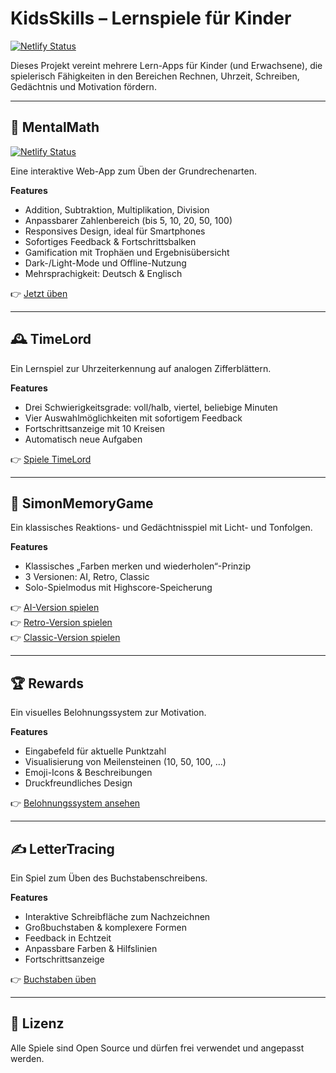 # KidsSkills – Lernspiele für Kinder

[![Netlify Status](https://api.netlify.com/api/v1/badges/d94c9bd9-84c9-4d7c-889f-bbc161b1a7bd/deploy-status)](https://app.netlify.com/sites/daddiotime-kidsskills/deploys)

Dieses Projekt vereint mehrere Lern-Apps für Kinder (und Erwachsene), die spielerisch Fähigkeiten in den Bereichen Rechnen, Uhrzeit, Schreiben, Gedächtnis und Motivation fördern.

---

## 🔢 MentalMath

[![Netlify Status](https://api.netlify.com/api/v1/badges/0e65c04f-56d6-4123-8b2d-10ead66a1c90/deploy-status)](https://app.netlify.com/sites/daddiotime-mentalmath/deploys)

Eine interaktive Web-App zum Üben der Grundrechenarten.

**Features**
- Addition, Subtraktion, Multiplikation, Division
- Anpassbarer Zahlenbereich (bis 5, 10, 20, 50, 100)
- Responsives Design, ideal für Smartphones
- Sofortiges Feedback & Fortschrittsbalken
- Gamification mit Trophäen und Ergebnisübersicht
- Dark-/Light-Mode und Offline-Nutzung
- Mehrsprachigkeit: Deutsch & Englisch

👉 [Jetzt üben](https://daddiotime-mentalmath.netlify.app/index.html)

---

## 🕰️ TimeLord

Ein Lernspiel zur Uhrzeiterkennung auf analogen Zifferblättern.

**Features**
- Drei Schwierigkeitsgrade: voll/halb, viertel, beliebige Minuten
- Vier Auswahlmöglichkeiten mit sofortigem Feedback
- Fortschrittsanzeige mit 10 Kreisen
- Automatisch neue Aufgaben

👉 [Spiele TimeLord](https://daddiotime-kidsskills.netlify.app/apps/timelord/index.html)

---

## 🧠 SimonMemoryGame

Ein klassisches Reaktions- und Gedächtnisspiel mit Licht- und Tonfolgen.

**Features**
- Klassisches „Farben merken und wiederholen“-Prinzip
- 3 Versionen: AI, Retro, Classic
- Solo-Spielmodus mit Highscore-Speicherung

👉 [AI-Version spielen](https://daddiotime-simonmemorygame.netlify.app/version-ai/index.html)  
👉 [Retro-Version spielen](https://daddiotime-simonmemorygame.netlify.app/version-retro/index.html)  
👉 [Classic-Version spielen](https://daddiotime-simonmemorygame.netlify.app/version-classic/index.html)

---

## 🏆 Rewards

Ein visuelles Belohnungssystem zur Motivation.

**Features**
- Eingabefeld für aktuelle Punktzahl
- Visualisierung von Meilensteinen (10, 50, 100, …)
- Emoji-Icons & Beschreibungen
- Druckfreundliches Design

👉 [Belohnungssystem ansehen](https://daddiotime-kidsskills.netlify.app/apps/rewards/index.html)

---

## ✍️ LetterTracing

Ein Spiel zum Üben des Buchstabenschreibens.

**Features**
- Interaktive Schreibfläche zum Nachzeichnen
- Großbuchstaben & komplexere Formen
- Feedback in Echtzeit
- Anpassbare Farben & Hilfslinien
- Fortschrittsanzeige

👉 [Buchstaben üben](https://daddiotime-kidsskills.netlify.app/apps/lettertracing/index.html)

---

## 📄 Lizenz

Alle Spiele sind Open Source und dürfen frei verwendet und angepasst werden.